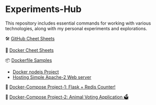 # Experiments-Hub

This repository includes essential commands for working with various technologies, along with my personal experiments and explorations.

🛠️ [GitHub Cheet Sheets](https://github.com/TechTitans-Academy/experiments-hub/GitCheatSheet.md)

🐳 [Docker Cheet Sheets](https://github.com/TechTitans-Academy/experiments-hub/blob/main/DockerCheatSheet.md)

📦 [Dockerfile Samples](https://github.com/TechTitans-Academy/experiments-hub/blob/main/Experiments_DockerFile.md)

- [Docker nodejs Project](https://github.com/TechTitans-Academy/experiments-hub/blob/main/Dockerfiles/nodejs-app.md)
- [Hosting Simple Apache-2 Web server](https://github.com/TechTitans-Academy/experiments-hub/blob/main/Dockerfiles/HostingWebsiteDockerfile)

🧩 [Docker-Compose Project-1: Flask + Redis Counter!](https://github.com/TechTitans-Academy/experiments-hub/blob/main/Simple%20Flask%20%2B%20Redis%20Application-Docker-compose.md)

🐾 [Docker-Compose Project-2: Animal Voting Application 🗳️](https://github.com/TechTitans-Academy/experiments-hub/tree/main/Animal-voting-application)
